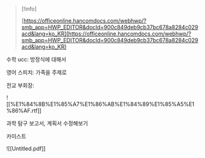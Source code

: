 > [!info]  
>  
> [https://officeonline.hancomdocs.com/webhwp/?smb_app=HWP_EDITOR&docId=900c849deb9cb37bc678a8284c029acd&lang=ko_KR](https://officeonline.hancomdocs.com/webhwp/?smb_app=HWP_EDITOR&docId=900c849deb9cb37bc678a8284c029acd&lang=ko_KR)  

수학 ucc: 방정식에 대해서

영어 스피치: 가족을 주제로

전교 부회장:

![[%E1%84%8B%E1%85%A7%E1%86%AB%E1%84%89%E1%85%A5%E1%86%AF.rtf]]

과학 탐구 보고서, 계획서 수정해보기

카이스트

![[Untitled.pdf]]